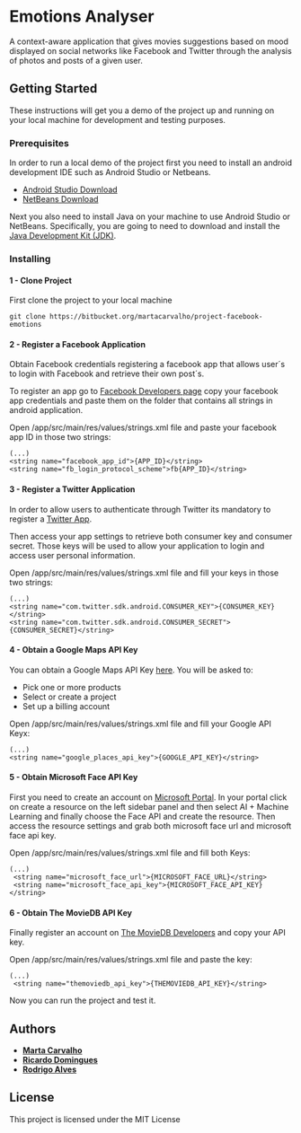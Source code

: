# Emotions Analyser

A context-aware application that gives movies suggestions based on mood displayed on social networks like Facebook and Twitter through the analysis of photos and posts of a given user.
 
## Getting Started

These instructions will get you a demo of the project up and running on your local machine for development and testing purposes.

### Prerequisites

In order to run a local demo of the project first you need to install an android development IDE such as Android Studio or Netbeans.

* [Android Studio Download](http://www.dropwizard.io/1.0.2/docs/)
* [NetBeans Download](https://netbeans.org/downloads/)

Next you also need to install Java on your machine to use Android Studio or NetBeans. Specifically, you are going to need to download and install the [Java Development Kit (JDK)](https://www.oracle.com/technetwork/java/javase/downloads/jdk8-downloads-2133151.html).
### Installing

#### 1 - Clone Project 
First clone the project to your local machine

```
git clone https://bitbucket.org/martacarvalho/project-facebook-emotions
```
#### 2 - Register a Facebook Application
Obtain Facebook credentials registering a facebook app that allows user´s to login with Facebook and retrieve their own post´s.

To register an app go to [Facebook Developers page](https://developers.facebook.com/apps/) copy your facebook app credentials and paste them on the folder that contains all strings in android application.

Open /app/src/main/res/values/strings.xml file and paste your facebook app ID in those two strings:
```
(...)
<string name="facebook_app_id">{APP_ID}</string>
<string name="fb_login_protocol_scheme">fb{APP_ID}</string>
```
#### 3 - Register a Twitter Application
In order to allow users to authenticate through Twitter its mandatory to register a [Twitter App](https://developer.twitter.com/).

Then access your app settings to retrieve both consumer key and consumer secret. Those keys will be used to allow your application to login and access user personal information.

Open /app/src/main/res/values/strings.xml file and fill your keys in those two strings:
```
(...)
<string name="com.twitter.sdk.android.CONSUMER_KEY">{CONSUMER_KEY}</string>
<string name="com.twitter.sdk.android.CONSUMER_SECRET">{CONSUMER_SECRET}</string>
```
#### 4 - Obtain a Google Maps API Key
You can obtain a Google Maps API Key [here](https://developers.google.com/maps/documentation/android-sdk/signup).
You will be asked to:
* Pick one or more products
* Select or create a project
* Set up a billing account

Open /app/src/main/res/values/strings.xml file and fill your Google API Keyx:
```
(...)
<string name="google_places_api_key">{GOOGLE_API_KEY}</string>
```
#### 5 - Obtain Microsoft Face API Key
First you need to create an account on [Microsoft Portal](https://portal.azure.com).
In your portal click on create a resource on the left sidebar panel and then select AI + Machine Learning and finally choose the Face API and create the resource.
Then access the resource settings and grab both microsoft face url and microsoft face api key.

Open /app/src/main/res/values/strings.xml file and fill both Keys:
```
(...)
 <string name="microsoft_face_url">{MICROSOFT_FACE_URL}</string>
 <string name="microsoft_face_api_key">{MICROSOFT_FACE_API_KEY}</string>
```
#### 6 - Obtain The MovieDB API Key
Finally register an account on [The MovieDB Developers](https://developers.themoviedb.org) and copy your API key.

Open /app/src/main/res/values/strings.xml file and paste the key:
```
(...)
 <string name="themoviedb_api_key">{THEMOVIEDB_API_KEY}</string>
```

Now you can run the project and test it. 


## Authors

* [**Marta Carvalho**](https://github.com/martaacarvalho)
* [**Ricardo Domingues**](https://github.com/ricardo-domingues)
* [**Rodrigo Alves**](https://github.com/RodrigoSAlves)

## License

This project is licensed under the MIT License
